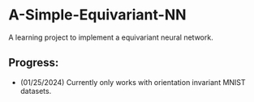 # A-Simple-Equivariant-NN
A learning project to implement a equivariant neural network.
## Progress:
- (01/25/2024) Currently only works with orientation invariant MNIST datasets.